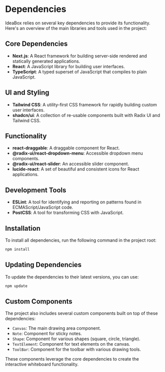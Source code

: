 # Dependencies

IdeaBox relies on several key dependencies to provide its functionality. Here's an overview of the main libraries and tools used in the project:

## Core Dependencies

- **Next.js**: A React framework for building server-side rendered and statically generated applications.
- **React**: A JavaScript library for building user interfaces.
- **TypeScript**: A typed superset of JavaScript that compiles to plain JavaScript.

## UI and Styling

- **Tailwind CSS**: A utility-first CSS framework for rapidly building custom user interfaces.
- **shadcn/ui**: A collection of re-usable components built with Radix UI and Tailwind CSS.

## Functionality

- **react-draggable**: A draggable component for React.
- **@radix-ui/react-dropdown-menu**: Accessible dropdown menu components.
- **@radix-ui/react-slider**: An accessible slider component.
- **lucide-react**: A set of beautiful and consistent icons for React applications.

## Development Tools

- **ESLint**: A tool for identifying and reporting on patterns found in ECMAScript/JavaScript code.
- **PostCSS**: A tool for transforming CSS with JavaScript.

## Installation

To install all dependencies, run the following command in the project root:

```bash
npm install
```

## Updating Dependencies

To update the dependencies to their latest versions, you can use:

```bash
npm update
```

## Custom Components

The project also includes several custom components built on top of these dependencies:

- `Canvas`: The main drawing area component.
- `Note`: Component for sticky notes.
- `Shape`: Component for various shapes (square, circle, triangle).
- `TextElement`: Component for text elements on the canvas.
- `ToolBar`: Component for the toolbar with various drawing tools.

These components leverage the core dependencies to create the interactive whiteboard functionality.
